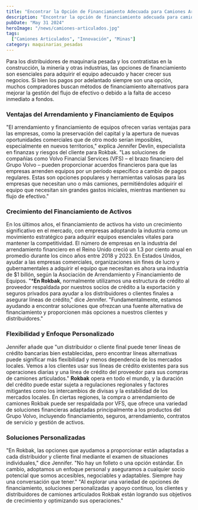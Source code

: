```yaml
---
title: "Encontrar la Opción de Financiamiento Adecuada para Camiones Articulados"
description: "Encontrar la opción de financiamiento adecuada para camiones articulados permite a las empresas adquirir equipo esencial sin grandes gastos iniciales"
pubDate: "May 31 2024"
heroImage: "/news/camiones-articulados.jpg"
tags:
  ["Camiones Articulados", "Innovación", "Minas"]
category: maquinarias_pesadas
---
```

Para los distribuidores de maquinaria pesada y los contratistas en la construcción, la minería y otras industrias, las opciones de financiamiento son esenciales para adquirir el equipo adecuado y hacer crecer sus negocios. Si bien los pagos por adelantado siempre son una opción, muchos compradores buscan métodos de financiamiento alternativos para mejorar la gestión del flujo de efectivo o debido a la falta de acceso inmediato a fondos.
### Ventajas del Arrendamiento y Financiamiento de Equipos
"El arrendamiento y financiamiento de equipos ofrecen varias ventajas para las empresas, como la preservación del capital y la apertura de nuevas oportunidades comerciales que de otro modo serían imposibles, especialmente en nuevos territorios," explica Jennifer Devlin, especialista en finanzas y riesgos del cliente para Rokbak. "Las soluciones de compañías como Volvo Financial Services (VFS) – el brazo financiero del Grupo Volvo – pueden proporcionar acuerdos financieros para que las empresas arrenden equipos por un período específico a cambio de pagos regulares. Estas son opciones populares y herramientas valiosas para las empresas que necesitan uno o más camiones, permitiéndoles adquirir el equipo que necesitan sin grandes gastos iniciales, mientras mantienen su flujo de efectivo."
### Crecimiento del Financiamiento de Activos
En los últimos años, el financiamiento de activos ha visto un crecimiento significativo en el mercado, con empresas adoptando la industria como un movimiento estratégico para adquirir equipos esenciales vitales para mantener la competitividad. El número de empresas en la industria del arrendamiento financiero en el Reino Unido creció un 1.3 por ciento anual en promedio durante los cinco años entre 2018 y 2023. En Estados Unidos, ayudar a las empresas comerciales, organizaciones sin fines de lucro y gubernamentales a adquirir el equipo que necesitan es ahora una industria de $1 billón, según la Asociación de Arrendamiento y Financiamiento de Equipos.
"***En Rokbak**, normalmente utilizamos una estructura de crédito al proveedor respaldada por nuestros socios de crédito a la exportación y seguros privados para ayudar a los distribuidores o clientes finales a asegurar líneas de crédito," dice Jennifer. "Fundamentalmente, estamos ayudando a encontrar soluciones que ofrezcan una fuente alternativa de financiamiento y proporcionen más opciones a nuestros clientes y distribuidores."
### Flexibilidad y Enfoque Personalizado
Jennifer añade que "un distribuidor o cliente final puede tener líneas de crédito bancarias bien establecidas, pero encontrar líneas alternativas puede significar más flexibilidad y menos dependencia de los mercados locales. Vemos a los clientes usar sus líneas de crédito existentes para sus operaciones diarias y una línea de crédito del proveedor para sus compras de camiones articulados."
**Rokbak** opera en todo el mundo, y la duración del crédito puede estar sujeta a regulaciones regionales y factores mitigantes como los intercambios de divisas y la estabilidad de los mercados locales. En ciertas regiones, la compra o arrendamiento de camiones Rokbak puede ser respaldada por VFS, que ofrece una variedad de soluciones financieras adaptadas principalmente a los productos del Grupo Volvo, incluyendo financiamiento, seguros, arrendamiento, contratos de servicio y gestión de activos.
### Soluciones Personalizadas
"En Rokbak, las opciones que ayudamos a proporcionar están adaptadas a cada distribuidor y cliente final mediante el examen de situaciones individuales," dice Jennifer. "No hay un folleto o una opción estándar. En cambio, adoptamos un enfoque personal y aseguramos a cualquier socio potencial que somos accesibles, negociables y adaptables. Siempre hay una conversación que tener."
"Al explorar una variedad de opciones de financiamiento, soluciones personalizadas y apoyo continuo, los clientes y distribuidores de camiones articulados Rokbak están logrando sus objetivos de crecimiento y optimizando sus operaciones."